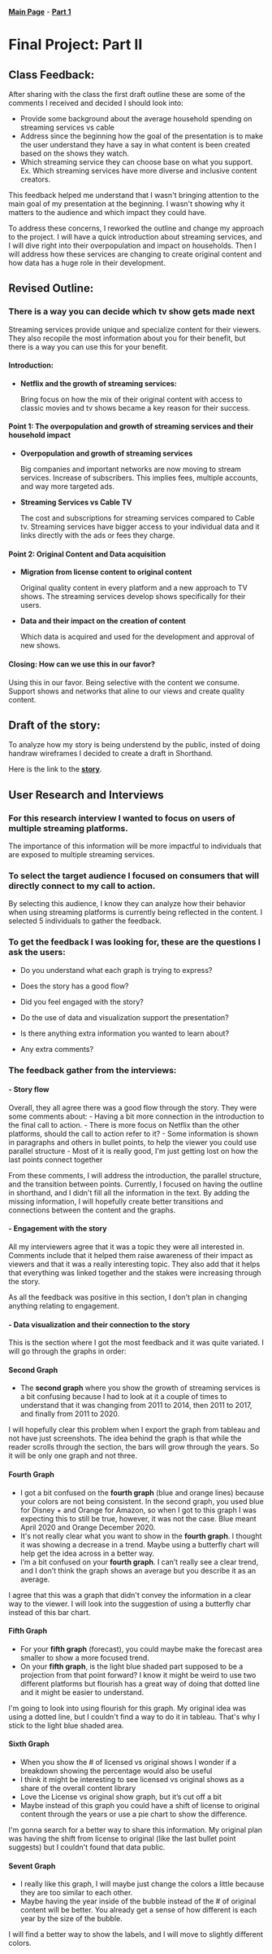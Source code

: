 [**Main Page**](https://sandrac1996.github.io/Cota_Portfolio/) - [**Part 1**](https://sandrac1996.github.io/Cota_Portfolio/FP1.html)


# Final Project: Part II

## Class Feedback:

After sharing with the class the first draft outline these are some of the comments I received and decided I should look into:
 - Provide some background about the average household spending on streaming services vs cable
 - Address since the beginning how the goal of the presentation is to make the user understand they have a say in what content is been created based on the shows they watch.
 - Which streaming service they can choose base on what you support. Ex. Which streaming services have more diverse and inclusive content creators.

This feedback helped me understand that I wasn't bringing attention to the main goal of my presentation at the beginning. I wasn't showing why it matters to the audience and which impact they could have. 

To address these concerns, I reworked the outline and change my approach to the project. I will have a quick introduction about streaming services, and I will dive right into their overpopulation and impact on households. Then I will address how these services are changing to create original content and how data has a huge role in their development.  

## Revised Outline:

### There is a way you can decide which tv show gets made next
  
Streaming services provide unique and specialize content for their viewers. They also recopile the most information about you for their benefit, but there is a way you can use this for your benefit.

#### Introduction:

  - **Netflix and the growth of streaming services:**

     Bring focus on how the mix of their original content with access to classic movies and tv shows became a key reason for their success.

#### Point 1: The overpopulation and growth of streaming services and their household impact

 - **Overpopulation and growth of streaming services**

   Big companies and important networks are now moving to stream services. Increase of subscribers. This implies fees, multiple accounts, and way more targeted ads.

 - **Streaming Services vs Cable TV**

   The cost and subscriptions for streaming services compared to Cable tv. Streaming services have bigger access to your individual data and it links directly with the ads or   fees they charge. 

#### Point 2: Original Content and Data acquisition

  - **Migration from license content to original content**
  
    Original quality content in every platform and a new approach to TV shows. The streaming services develop shows specifically for their users.

  - **Data and their impact on the creation of content**
 
    Which data is acquired and used for the development and approval of new shows.

#### Closing: How can we use this in our favor?
   Using this in our favor. Being selective with the content we consume. Support shows and networks that aline to our views and create quality content.
   
## Draft of the story:

To analyze how my story is being understend by the public, insted of doing handraw wireframes I decided to create a draft in Shorthand. 

Here is the link to the [**story**](https://preview.shorthand.com/NGa58NJK5iNJaKkk).

## User Research and Interviews

### For this research interview I wanted to focus on users of multiple streaming platforms.

   The importance of this information will be more impactful to individuals that are exposed to multiple streaming services. 
    
### To select the target audience I focused on consumers that will directly connect to my call to action.
 
   By selecting this audience, I know they can analyze how their behavior when using streaming platforms is currently being reflected in the content. I selected 5 individuals to gather the feedback.
    
### To get the feedback I was looking for, these are the questions I ask the users:
   - Do you understand what each graph is trying to express?
      
   - Does the story has a good flow?
      
   - Did you feel engaged with the story?
      
   - Do the use of data and visualization support the presentation?
     
   - Is there anything extra information you wanted to learn about?
      
   - Any extra comments?  
   
### The feedback gather from the interviews:
#### - **Story flow**
   
   Overall, they all agree there was a good flow through the story.
       They were some comments about: 
       - Having a bit more connection in the introduction to the final call to action.
       - There is more focus on Netflix than the other platforms, should the call to action refer to it?
       - Some information is shown in paragraphs and others in bullet points, to help the viewer you could use parallel structure
       - Most of it is really good, I'm just getting lost on how the last points connect together
       
   From these comments, I will address the introduction, the parallel structure, and the transition between points. Currently, I focused on having the outline in shorthand, and I didn't fill all the information in the text. By adding the missing information, I will hopefully create better transitions and connections between the content and the graphs. 
    
#### - **Engagement with the story**
    
  All my interviewers agree that it was a topic they were all interested in. Comments include that it helped them raise awareness of their impact as viewers and that it was a really interesting topic. They also add that it helps that everything was linked together and the stakes were increasing through the story. 
     
  As all the feedback was positive in this section, I don't plan in changing anything relating to engagement. 
     
#### - **Data visualization and their connection to the story**

   This is the section where I got the most feedback and it was quite variated. I will go through the graphs in order:
   
#### Second Graph
   - The **second graph** where you show the growth of streaming services is a bit confusing because I had to look at it a couple of times to understand that it was changing from 2011 to 2014, then 2011 to 2017, and finally from 2011 to 2020. 
    
   I will hopefully clear this problem when I export the graph from tableau and not have just screenshots. The idea behind the graph is that while the reader scrolls through the section, the bars will grow through the years. So it will be only one graph and not three. 
   
#### Fourth Graph  
   - I got a bit confused on the **fourth graph** (blue and orange lines) because your colors are not being consistent. In the second graph, you used blue for Disney + and Orange for Amazon, so when I got to this graph I was expecting this to still be true, however, it was not the case. Blue meant April 2020 and Orange December 2020.
   - It's not really clear what you want to show in the **fourth graph**. I thought it was showing a decrease in a trend. Maybe using a butterfly chart will help get the idea across in a better way.
   - I’m a bit confused on your **fourth graph**. I can’t really see a clear trend, and I don’t think the graph shows an average but you describe it as an average.
    
   I agree that this was a graph that didn't convey the information in a clear way to the viewer. I will look into the suggestion of using a butterfly char instead of this bar chart. 
    
#### Fifth Graph
   - For your **fifth graph** (forecast), you could maybe make the forecast area smaller to show a more focused trend.
   - On your **fifth graph**, is the light blue shaded part supposed to be a projection from that point forward? I know it might be weird to use two different platforms but flourish has a great way of doing that dotted line and it might be easier to understand.
    
   I'm going to look into using flourish for this graph. My original idea was using a dotted line, but I couldn't find a way to do it in tableau. That's why I stick to the light blue shaded area. 
      
#### Sixth Graph
- When you show the # of licensed vs original shows I wonder if a breakdown showing the percentage would also be useful
- I think it might be interesting to see licensed vs original shows as a share of the overall content library
- Love the License vs original show graph, but it’s cut off a bit
- Maybe instead of this graph you could have a shift of license to original content through the years or use a pie chart to show the difference.

I'm gonna search for a better way to share this information. My original plan was having the shift from license to original (like the last bullet point suggests) but I couldn't found that data public.

#### Sevent Graph
- I really like this graph, I will maybe just change the colors a little because they are too similar to each other.
- Maybe having the year inside of the bubble instead of the # of original content will be better. You already get a sense of how different is each year by the size of the bubble. 

I will find a better way to show the labels, and I will move to slightly different colors.

     
